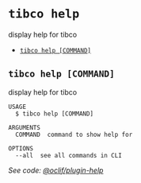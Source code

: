 `tibco help`
============

display help for tibco

* [`tibco help [COMMAND]`](#tibco-help-command)

## `tibco help [COMMAND]`

display help for tibco

```
USAGE
  $ tibco help [COMMAND]

ARGUMENTS
  COMMAND  command to show help for

OPTIONS
  --all  see all commands in CLI
```

_See code: [@oclif/plugin-help](https://github.com/oclif/plugin-help/blob/v3.2.18/src/commands/help.ts)_
